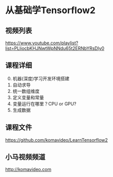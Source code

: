 从基础学Tensorflow2
==================

## 视频列表

https://www.youtube.com/playlist?list=PLliocbKHJNwtWpNNdu65t2ERNbYRsDly0

## 课程详细

00. 机器(深度)学习开发环境搭建
01. 自动求导
02. 统一数组维度
03. 定义变量和常量
04. 变量运行在哪里？CPU or GPU?
05. 生成数据

## 课程文件

https://github.com/komavideo/LearnTensorflow2

## 小马视频频道

http://komavideo.com
